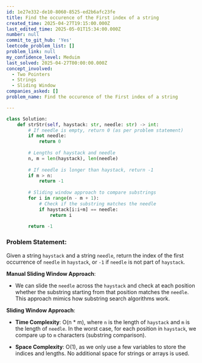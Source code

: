 ```yaml
---
id: 1e27e332-de10-8060-8525-ed2b6afc23fe
title: Find the occurence of the First index of a string
created_time: 2025-04-27T19:15:00.000Z
last_edited_time: 2025-05-01T15:34:00.000Z
number: null
commit_to_git_hub: 'Yes'
leetcode_problem_list: []
problem_link: null
my_confidence_level: Meduim
last_solved: 2025-04-27T00:00:00.000Z
concept_involved:
  - Two Pointers
  - Strings
  - Sliding Window
companies_asked: []
problem_name: Find the occurence of the First index of a string

---
```


```python
class Solution:
    def strStr(self, haystack: str, needle: str) -> int:
        # If needle is empty, return 0 (as per problem statement)
        if not needle:
            return 0
        
        # Lengths of haystack and needle
        n, m = len(haystack), len(needle)
        
        # If needle is longer than haystack, return -1
        if m > n:
            return -1
        
        # Sliding window approach to compare substrings
        for i in range(n - m + 1):
            # Check if the substring matches the needle
            if haystack[i:i+m] == needle:
                return i
        
        return -1

```

### Problem Statement:

Given a string `haystack` and a string `needle`, return the index of the first occurrence of `needle` in `haystack`, or `-1` if `needle` is not part of `haystack`.

**Manual Sliding Window Approach**:

*   We can slide the `needle` across the `haystack` and check at each position whether the substring starting from that position matches the `needle`. This approach mimics how substring search algorithms work.

**Sliding Window Approach**:

*   **Time Complexity**: O(n \* m), where `n` is the length of `haystack` and `m` is the length of `needle`. In the worst case, for each position in `haystack`, we compare up to `m` characters (substring comparison).

*   **Space Complexity**: O(1), as we only use a few variables to store the indices and lengths. No additional space for strings or arrays is used.
